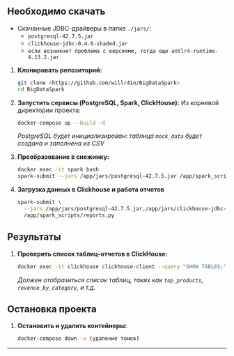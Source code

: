 ## Необходимо скачать
*   Скачанные JDBC-драйверы в папке `./jars/`:
    *   `postgresql-42.7.5.jar`
    *   `clickhouse-jdbc-0.4.6-shaded.jar`
    *   `если возникнет проблема с версиями, тогда еще antlr4-runtime-4.13.2.jar`

1.  **Клонировать репозиторий:**
    ```bash
    git clone <https://github.com/willr4in/BigDataSpark>
    cd BigDataSpark
    ```

2.  **Запустить сервисы (PostgreSQL, Spark, ClickHouse):**
    Из корневой директории проекта:
    ```bash
    docker-compose up --build -d
    ```
    *PostgreSQL будет инициализирован: таблица `mock_data` будет создана и заполнена из CSV*

3.  **Преобразование в снежинку:**
    ```bash
    docker exec -it spark bash
    spark-submit --jars /app/jars/postgresql-42.7.5.jar /app/spark_scripts/snowflake_model.py
    ```

4.  **Загрузка данных в Clickhouse и работа отчетов**
    ```bash
    spark-submit \
      --jars /app/jars/postgresql-42.7.5.jar,/app/jars/clickhouse-jdbc-0.4.6-shaded.jar \
      /app/spark_scripts/reports.py
    ```

## Результаты

1.  **Проверить список таблиц-отчетов в ClickHouse:**
    ```bash
    docker exec -it clickhouse clickhouse-client --query "SHOW TABLES;"
    ```
    *Должен отобразиться список таблиц, таких как `top_products`, `revenue_by_category`, и т.д.*

## Остановка проекта

1.  **Остановить и удалить контейнеры:**
    ```bash
    docker-compose down -v (удаление томов)
    ```
---
